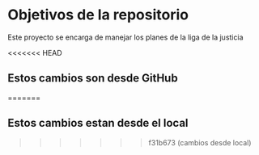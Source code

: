 # Objetivos de la repositorio

Este proyecto se encarga de manejar los planes de la liga de la justicia

<<<<<<< HEAD
## Estos cambios son desde GitHub
=======
## Estos cambios estan desde el local
>>>>>>> f31b673 (cambios desde local)
